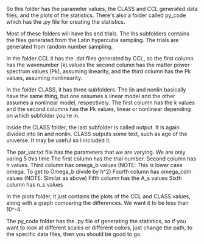 So this folder has the parameter values, the CLASS and CCL generated data files, and the plots of the 
statistics. There's also a folder called py_code which has the .py file for creating the statistics.

Most of these folders will have lhs and trials. The lhs subfolders contains the files generated from the
Latin hypercube sampling. The trials are generated from random number sampling.


In the folder CCL it has the .dat files generated by CCL, so the first column has the wavenumber (k) values
the second column has the matter power spectrum values (Pk), assuming linearity, and the third column 
has the Pk values, assuming nonlinearity.

In the folder CLASS, it has three subfolders. The lin and nonlin basically have the same thing, but one assumes
a linear model and the other assumes a nonlinear model, respectively. The first column has the k values and the 
second columns has the Pk values, linear or nonlinear depending on which subfolder you're in.

Inside the CLASS folder, the last subfolder is called output. It is again divided into lin and nonlin.
CLASS outputs some text, such as age of the universe. It may be useful so I included it.

The par_var.txt file has the parameters that we are varying. We are only varing 5 this time
The first column has the trial number. 
Second column has h values. 
Third column has omega_b values (NOTE: This is lower case omega. To get to Omega_b divide by h^2)
Fourth column has omega_cdm values (NOTE: SImilar as above)
Fifth column has the A_s values
Sixth column has n_s values

In the plots folder, it just contains the plots of the CCL and CLASS values, along with a graph comparing the 
differences. We want it to be less than 10^-4.

The py_code folder has the .py file of generating the statistics, so if you want to look at different scales or 
different colors, just change the path, to the specific data files, then you should be good to go.
